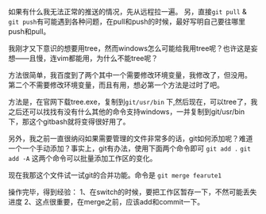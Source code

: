 如果有什么我无法正常的推送的情况，先从远程拉一遍。
另，直接`git pull` & `git push`有可能遇到各种问题，在pull和push的时候，最好写明自己要往哪里push和pull。

我刚才又下意识的想要用tree，然而windows怎么可能给我用tree呢？也许这是妄想——且慢，连vim都能用，为什么不能tree呢？

方法很简单，我百度到了两个其中一个需要修改环境变量，我修改了，但没用。
第二个不需要修改环境变量，而且有用，想必第一个方法是过时了吧。

方法是，在官网下载tree.exe，复制到`git/usr/bin` 下,然后现在，可以tree了，我之后还可以找找有没有什么其他的命令支持windows，一并复制到git/usr/bin下，那这个gitbash就将变得很好用了。

另外，我之前一直很纳闷如果需要管理的文件非常多的话，git如何添加呢？难道一个一个手动添加？事实上，git有办法，使用下面两个命令即可
`git add .`
`git add -A`
这两个命令可以批量添加工作区的变化。

现在我那这个文件试一试git的合并功能。命令是
`git merge fearute1`

操作完毕，得到经验：
1、在switch的时候，要把工作区暂存一下，不然可能丢失进度
2、这点很重要，在merge之前，应该add和commit一下。
